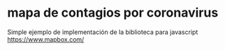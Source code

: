 # mapa de contagios por coronavirus

Simple ejemplo de implementación de la biblioteca para javascript https://www.mapbox.com/
